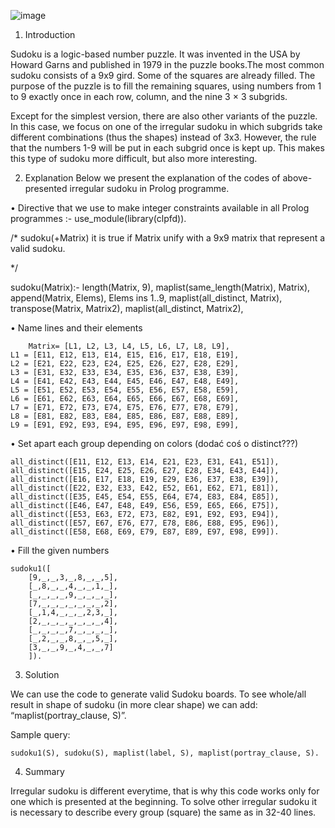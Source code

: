 ![image](https://user-images.githubusercontent.com/106586186/174310459-3d76a968-ceed-4e18-b1a7-12b9cc7667a9.png)



1. Introduction

Sudoku is a logic-based number puzzle. It was invented in the USA by Howard Garns and published in 1979 in the puzzle books.The most common sudoku consists of a 9x9 gird. Some of the squares are already filled. The purpose of the puzzle  is to fill the remaining squares, using numbers from 1 to 9 exactly once in each row, column, and the nine 3 × 3 subgrids. 

Except for the simplest version, there are also other variants of the puzzle. In this case, we focus on one of the irregular sudoku in which subgrids take different combinations (thus the shapes) instead of 3x3. However, the rule that the numbers 1-9 will be put in each subgrid once is kept up. This makes this type of sudoku more difficult, but also more interesting.




2. Explanation
Below we present the explanation of the codes of above-presented irregular sudoku in Prolog programme.

• Directive that we use to make integer constraints available in all Prolog programmes
	:- use_module(library(clpfd)).


/*
sudoku(+Matrix)
	it is true if Matrix unify with a 9x9 matrix 
	that represent a valid sudoku. 
	
*/

sudoku(Matrix):-
	length(Matrix, 9),
	maplist(same_length(Matrix), Matrix),
	append(Matrix, Elems), Elems ins 1..9,
	maplist(all_distinct, Matrix),
	transpose(Matrix, Matrix2),
	maplist(all_distinct, Matrix2),
		
• Name lines and their elements

		Matrix= [L1, L2, L3, L4, L5, L6, L7, L8, L9],
	L1 = [E11, E12, E13, E14, E15, E16, E17, E18, E19],
	L2 = [E21, E22, E23, E24, E25, E26, E27, E28, E29],
	L3 = [E31, E32, E33, E34, E35, E36, E37, E38, E39],
	L4 = [E41, E42, E43, E44, E45, E46, E47, E48, E49],
	L5 = [E51, E52, E53, E54, E55, E56, E57, E58, E59],
	L6 = [E61, E62, E63, E64, E65, E66, E67, E68, E69],
	L7 = [E71, E72, E73, E74, E75, E76, E77, E78, E79],
	L8 = [E81, E82, E83, E84, E85, E86, E87, E88, E89],
	L9 = [E91, E92, E93, E94, E95, E96, E97, E98, E99],
	
• Set apart each group depending on colors (dodać coś o distinct???)

	all_distinct([E11, E12, E13, E14, E21, E23, E31, E41, E51]),
	all_distinct([E15, E24, E25, E26, E27, E28, E34, E43, E44]),
	all_distinct([E16, E17, E18, E19, E29, E36, E37, E38, E39]),
	all_distinct([E22, E32, E33, E42, E52, E61, E62, E71, E81]),
	all_distinct([E35, E45, E54, E55, E64, E74, E83, E84, E85]),
	all_distinct([E46, E47, E48, E49, E56, E59, E65, E66, E75]),
	all_distinct([E53, E63, E72, E73, E82, E91, E92, E93, E94]),
	all_distinct([E57, E67, E76, E77, E78, E86, E88, E95, E96]),
	all_distinct([E58, E68, E69, E79, E87, E89, E97, E98, E99]).

• Fill the given numbers  

	sudoku1([
		[9,_,_,3,_,8,_,_,5],
		[_,8,_,_,4,_,_,1,_],
		[_,_,_,_,9,_,_,_,_],
		[7,_,_,_,_,_,_,_,2],
		[_,1,4,_,_,_,2,3,_],
		[2,_,_,_,_,_,_,_,4],
		[_,_,_,_,7,_,_,_,_],
		[_,2,_,_,8,_,_,5,_],
		[3,_,_,9,_,4,_,_,7]
		]).
		
3. Solution	

We can use the code to generate valid Sudoku boards. To see whole/all result in shape of sudoku (in more clear shape) we can add:
“maplist(portray_clause, S)”.

Sample query: 

	sudoku1(S), sudoku(S), maplist(label, S), maplist(portray_clause, S).

4. Summary

Irregular sudoku is different everytime, that is why this code works only for one which is presented at the beginning. To solve other irregular sudoku it is necessary to describe every group (square) the same as in 32-40 lines. 
